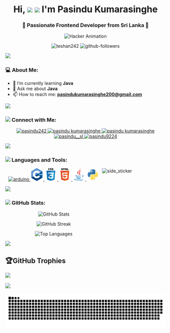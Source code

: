 <h1 align="center">Hi, <img src="https://media.giphy.com/media/hvRJCLFzcasrR4ia7z/giphy.gif" width="30"> <img src="https://emojis.slackmojis.com/emojis/images/1531849430/4246/blob-sunglasses.gif?1531849430" width="30"/> I'm Pasindu Kumarasinghe</h1>

<h3 align="center">🌟 Passionate Frontend Developer from Sri Lanka 🌟</h3>

<p align="center">
  <img src="https://www.gifcen.com/wp-content/uploads/2023/07/hacker-gif-8.gif" alt="Hacker Animation" width="250" height="150" />
</p>

<p align="center">
  <img src="https://komarev.com/ghpvc/?username=teshan242&label=Profile%20views&color=0e75b6&style=flat" alt="teshan242" /> 
  <img src="https://img.shields.io/github/followers/teshan242?label=Followers&style=social" alt="github-followers" />
</p>

<img src="https://user-images.githubusercontent.com/73097560/115834477-dbab4500-a447-11eb-908a-139a6edaec5c.gif">

### 💻 About Me:

- 🌱 I’m currently learning **Java**
- 💬 Ask me about **Java**
- 📫 How to reach me: **[pasindukumarasinghe200@gmail.com](mailto:pasindukumarasinghe200@gmail.com)**

<img src="https://user-images.githubusercontent.com/73097560/115834477-dbab4500-a447-11eb-908a-139a6edaec5c.gif">

<h3><img src="https://user-images.githubusercontent.com/15955558/30788339-19484f2e-a19b-11e7-9ac7-69562fba55b7.gif" width="50px">&nbsp;Connect with Me:</h3>
<p align="center">
  <a href="https://twitter.com/pasindu242" target="_blank">
    <img src="https://cliply.co/wp-content/uploads/2021/09/CLIPLY_372109260_TWITTER_LOGO_400.gif" alt="pasindu242" height="50" width="50"  />
  </a>
  <a href="https://www.linkedin.com/in/pasindu-kumarasinghe-17b46431b" target="_blank">
    <img src="https://cliply.co/wp-content/uploads/2021/02/372102050_LINKEDIN_ICON_TRANSPARENT_1080.gif" alt="pasindu kumarasinghe" height="50" width="50" />
  </a>
  <a href="https://www.facebook.com/share/oGAehVzh8WCpW9MU/?mibextid=qi2Omg" target="_blank">
    <img  src="https://cliply.co/wp-content/uploads/2021/09/CLIPLY_142110010_ORGANIC_FB_ICON_400.gif" alt="pasindu kumarasinghe" height="50" width="50" />
  </a>
  <a href="https://instagram.com/pasindu__sl" target="_blank">
    <img src="https://media.tenor.com/QsaxvK8W_AoAAAAj/araslot-instagram.gif" alt="pasindu__sl" height="45" width="45" />
  </a>
  <a href="https://discord.gg/Jg9trAGy" target="_blank">
    <img src="https://cliply.co/wp-content/uploads/2021/08/372108630_DISCORD_LOGO_400.gif" alt="pasindu9224" height="50" width="50" />
  </a>
</p>

<img src="https://user-images.githubusercontent.com/73097560/115834477-dbab4500-a447-11eb-908a-139a6edaec5c.gif">

<h3><img src="https://themarketingfaculty.com/wp-content/uploads/2021/03/Homepage-GIF-PNG-1024x683.gif" width="50px">&nbsp;Languages and Tools:</h3>

<img align="right" width=200px height=200px alt="side_sticker" src="https://media.giphy.com/media/TEnXkcsHrP4YedChhA/giphy.gif" />

<p align="center">
  <a href="https://www.arduino.cc/" target="_blank" rel="noreferrer"> <img src="https://cdn.worldvectorlogo.com/logos/arduino-1.svg" alt="arduino" width="40" height="40"/> </a> <a href="https://www.w3schools.com/cpp/" target="_blank" rel="noreferrer"> <img src="https://raw.githubusercontent.com/devicons/devicon/master/icons/cplusplus/cplusplus-original.svg" alt="cplusplus" width="40" height="40"/> </a> <a href="https://www.w3schools.com/css/" target="_blank" rel="noreferrer"> <img src="https://raw.githubusercontent.com/devicons/devicon/master/icons/css3/css3-original-wordmark.svg" alt="css3" width="40" height="40"/> </a> <a href="https://www.w3.org/html/" target="_blank" rel="noreferrer"> <img src="https://raw.githubusercontent.com/devicons/devicon/master/icons/html5/html5-original-wordmark.svg" alt="html5" width="40" height="40"/> </a> <a href="https://www.java.com" target="_blank" rel="noreferrer"> <img src="https://raw.githubusercontent.com/devicons/devicon/master/icons/java/java-original.svg" alt="java" width="40" height="40"/> </a> <a href="https://www.python.org" target="_blank" rel="noreferrer"> <img src="https://raw.githubusercontent.com/devicons/devicon/master/icons/python/python-original.svg" alt="python" width="40" height="40"/> </a>
</p>


<img src="https://user-images.githubusercontent.com/73097560/115834477-dbab4500-a447-11eb-908a-139a6edaec5c.gif">

<h3><img src="https://media.giphy.com/media/iY8CRBdQXODJSCERIr/giphy.gif" width="30px">&nbsp;GitHub Stats:</h3>

<p align="center">
  <img src="https://github-readme-stats.vercel.app/api?username=teshan242&show_icons=true&theme=tokyonight" alt="GitHub Stats" />
</p>

<p align="center">
  <img src="https://github-readme-streak-stats.herokuapp.com/?user=teshan242&theme=tokyonight" alt="GitHub Streak" />
</p>

<p align="center">
  <img src="https://github-readme-stats.vercel.app/api/top-langs/?username=teshan242&layout=compact&theme=tokyonight" alt="Top Languages" />
</p>

<img src="https://user-images.githubusercontent.com/73097560/115834477-dbab4500-a447-11eb-908a-139a6edaec5c.gif">

## 🏆GitHub Trophies
![](https://github-profile-trophy.vercel.app/?username=Teshan242&theme=tokyonight&no-frame=false&no-bg=false&margin-w=4)

<img src="https://user-images.githubusercontent.com/73097560/115834477-dbab4500-a447-11eb-908a-139a6edaec5c.gif">


<p align="center">
  <img  src="https://raw.githubusercontent.com/Elanza-48/Elanza-48/main/resources/img/github-contribution-grid-snake.svg"
    alt="example" />
</p>
